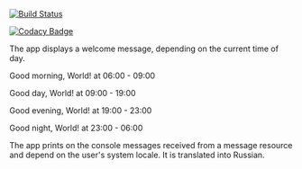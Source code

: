 [![Build Status](https://travis-ci.org/Adam03179/Greeting.svg?branch=master)](https://travis-ci.org/Adam03179/Greeting)

[![Codacy Badge](https://api.codacy.com/project/badge/Grade/5ca86e9f9935472fa661df4a262b9f50)](https://www.codacy.com/app/adam1983/Greeting?utm_source=github.com&amp;utm_medium=referral&amp;utm_content=Adam03179/Greeting&amp;utm_campaign=Badge_Grade)


The app displays a welcome message, depending on the current time of day.

Good morning, World! at 06:00 - 09:00


Good day, World! at 09:00 - 19:00


Good evening, World! at 19:00 - 23:00


Good night, World! at 23:00 - 06:00


The app prints on the console messages received from a message resource and depend on the user's system locale.
It is translated into Russian.

